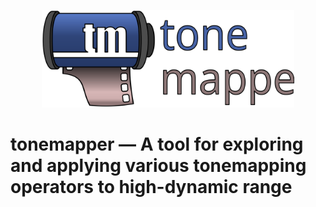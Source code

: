<p align="center">
    <img src="res/logo.svg" width="80%">
</p>

# tonemapper — A tool for exploring and applying various tonemapping operators to high-dynamic range
